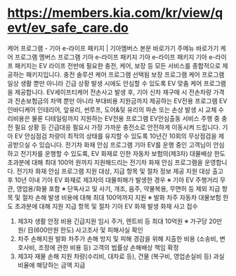 # https://members.kia.com/kr/view/qevt/ev_safe_care.do

케어 프로그램 - 기아 e-라이프 패키지 | 기아멤버스
본문 바로가기
주메뉴 바로가기
케어 프로그램
멤버스 프로그램
기아 e-라이프 패키지
기아 e-라이프 패키지
기아 e-라이프 패키지는 EV 라이프 전반에 필요한 충전, 케어, 보장 등
모든 서비스를 종합적으로 제공하는 패키지입니다.
충전 솔루션
케어 프로그램
선택됨
보장 프로그램
케어 프로그램
일상 생활 뿐만 아니라 긴급 상황 발생 시에도 안심할 수 있도록
EV 맞춤 케어 프로그램을 제공합니다.
EV세이프티케어
전손사고 발생 후, 기아 신차 재구매 시
전손차량 가격과 전손보험금의 차액 뿐만 아니라
부대비용 지원금까지 제공하는 EV전용 프로그램
EV인바디케어
인테리어, 앞유리, 썬루프, 도어&뒷 유리의
파손 또는 손상 발생 시 교체 수리비용은 물론
디테일링까지 지원하는 EV전용 프로그램
EV안심출동 서비스
주행 중 충전 필요 상황 등 긴급대응 필요시 가장 가까운 충전소로 안전하게 이동시켜 드립니다.
기아 EV 안심점검
차량이 최적의 상태를 유지할 수 있도록
10년간 10회의 무상점검을 제공받으실 수 있습니다.
전기차 화재 안심 프로그램
기아 EV를 운행 중인 고객님이 안심하고 전기차를 운행할 수 있도록, EV 화재로 인한 자동차 보험의(제3자) 대물배상 한도 초과분에 대해 최대 100억 원까지 지원해드리는 전기차 화재 안심 프로그램을 운영합니다.
전기차 화재 안심 프로그램
지원 대상, 지급 항목 및 절차 정보 제공
지원 대상
출고 후 10년 이내
기아 EV 화재로 제3자의 대물피해가 발생한 경우
※ 기아 EV 주행거리 무관, 영업용/화물 포함
※ 단독사고 및 사기, 개조, 음주, 약물복용, 무면허 등 제외
지급 항목 및 절차
손해 발생 비용에 대해 최대 100억까지 지원
※ 발화 차주 자동차 대물보험 한도 초과분에 대해 지원
지급 항목 및 절차
기아 EV 화재 발생
화재 사고 접수
1. 제3자 생활 안정 비용 긴급지원
임시 주거, 렌트비 등 최대 10억원
※ 가구당 20만원/ 日(600만원 한도)
사고조사 및 피해사실 확인
2. 차주 손해지원
발화 차주가 손해 방지 및 피해 경감을 위해 지출한 비용
(소송비,  변호사비, 조정에 관한 비용 등)
고객의 법률상 손해배상 책임 확정
3. 제3자 재물 손해 지원
차량(수리비, 대차료 등), 건물 (복구비, 영업손실비 등)
과실비율에 해당하는 금액 지급
